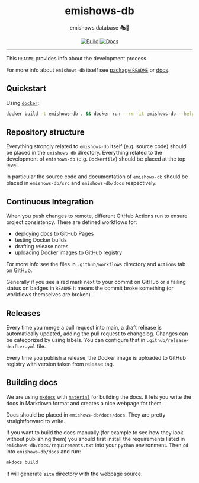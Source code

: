 <h1 align="center">emishows-db</h1>

<div align="center">

emishows database 🎭💾

[![Build](https://github.com/radio-aktywne/emishows-db/actions/workflows/build.yaml/badge.svg)](https://github.com/radio-aktywne/emishows-db/actions/workflows/build.yaml)
[![Docs](https://github.com/radio-aktywne/emishows-db/actions/workflows/docs.yaml/badge.svg)](https://github.com/radio-aktywne/emishows-db/actions/workflows/docs.yaml)

</div>

---

This `README` provides info about the development process.

For more info about `emishows-db` itself see
[package `README`](emishows-db/README.md) or
[docs](https://radio-aktywne.github.io/emishows-db).

## Quickstart

Using [`docker`](https://docs.docker.com/get-docker/):

```sh
docker build -t emishows-db . && docker run --rm -it emishows-db --help
```

## Repository structure

Everything strongly related to `emishows-db` itself (e.g. source code) should
be placed in the `emishows-db` directory. Everything related to the development
of `emishows-db` (e.g. `Dockerfile`) should be placed at the top level.

In particular the source code and documentation of `emishows-db` should be
placed in `emishows-db/src` and `emishows-db/docs` respectively.

## Continuous Integration

When you push changes to remote, different GitHub Actions run to ensure project
consistency. There are defined workflows for:

- deploying docs to GitHub Pages
- testing Docker builds
- drafting release notes
- uploading Docker images to GitHub registry

For more info see the files in `.github/workflows` directory and `Actions` tab
on GitHub.

Generally if you see a red mark next to your commit on GitHub or a failing
status on badges in `README` it means the commit broke something (or workflows
themselves are broken).

## Releases

Every time you merge a pull request into main, a draft release is automatically
updated, adding the pull request to changelog. Changes can be categorized by
using labels. You can configure that in `.github/release-drafter.yml` file.

Every time you publish a release, the Docker image is uploaded to GitHub
registry with version taken from release tag.

## Building docs

We are using [`mkdocs`](https://www.mkdocs.org)
with [`material`](https://squidfunk.github.io/mkdocs-material) for building the
docs. It lets you write the docs in Markdown format and creates a nice webpage
for them.

Docs should be placed in `emishows-db/docs/docs`. They are pretty
straightforward to write.

If you want to build the docs manually (for example to see how they look
without publishing them)
you should first install the requirements listed
in `emishows-db/docs/requirements.txt` into your `python` environment.
Then `cd` into `emishows-db/docs` and run:

```sh
mkdocs build
```

It will generate `site` directory with the webpage source.
